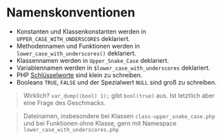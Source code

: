 # Namenskonventionen

- Konstanten und Klassenkonstanten werden in `UPPER_CASE_WITH_UNDERSCORES` deklariert.
- Methodennamen und Funktionen werden in `lower_case_with_underscores()` deklariert.
- Klassennamen werden in `Upper_Snake_Case` deklariert.
- Variablennamen werden in `$lower_case_with_underscores` deklariert.
- PHP [Schlüsselworte](http://php.net/manual/de/reserved.keywords.php) sind klein zu schreiben.
- Booleans `TRUE`, `FALSE` und der Spezialwert `NULL` sind groß zu schreiben.

> Wirklich? `var_dump((bool) 1);` gibt `bool(true)` aus. Ist letztlich aber eine Frage des Geschmacks.

> Dateinamen, insbesondere bei Klassen `class-upper_snake_case.php` und bei Funktionen ohne Klasse, gern mit Namespace `lower_case_with_underscores.php`